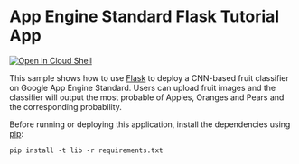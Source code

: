 # App Engine Standard Flask Tutorial App

[![Open in Cloud Shell][shell_img]][shell_link]

[shell_img]: http://gstatic.com/cloudssh/images/open-btn.png
[shell_link]: https://console.cloud.google.com/cloudshell/open?git_repo=https://github.com/GoogleCloudPlatform/python-docs-samples&page=editor&open_in_editor=appengine/standard/flask/tutorial/README.md

This sample shows how to use [Flask](http://flask.pocoo.org/) to deploy a CNN-based fruit classifier on Google App Engine Standard. Users can upload fruit images and the classifier will output the most probable of Apples, Oranges and Pears and the corresponding probability.

Before running or deploying this application, install the dependencies using
[pip](http://pip.readthedocs.io/en/stable/):

    pip install -t lib -r requirements.txt


